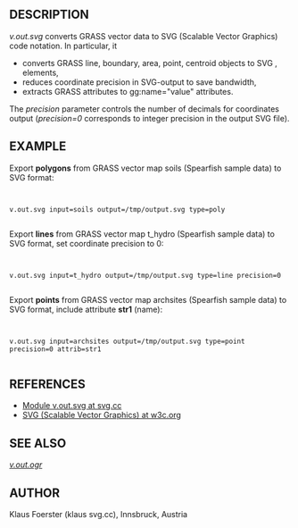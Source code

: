 

## DESCRIPTION

*v.out.svg* converts GRASS vector data to SVG (Scalable Vector Graphics) code notation.
In particular, it

* converts GRASS line, boundary, area, point, centroid objects to SVG
  <path />, <circle /> elements,
* reduces coordinate precision in SVG-output to save bandwidth,
* extracts GRASS attributes to gg:name="value" attributes.

The *precision* parameter controls the number of decimals for coordinates
output (*precision=0* corresponds to integer precision in the output SVG file).

## EXAMPLE

Export **polygons** from GRASS vector map soils (Spearfish sample data) to SVG format:

```


v.out.svg input=soils output=/tmp/output.svg type=poly


```


Export **lines** from GRASS vector map t\_hydro (Spearfish sample
data) to SVG format, set coordinate precision to 0:

```


v.out.svg input=t_hydro output=/tmp/output.svg type=line precision=0


```


Export **points** from GRASS vector map archsites (Spearfish sample
data) to SVG format, include attribute **str1** (name):

```


v.out.svg input=archsites output=/tmp/output.svg type=point precision=0 attrib=str1


```


## REFERENCES

* [Module v.out.svg at svg.cc](http://svg.cc/grass/index.html)
* [SVG (Scalable Vector Graphics) at w3c.org](http://www.w3.org/Graphics/SVG/)


## SEE ALSO

*[v.out.ogr](v.out.ogr.html)*

## AUTHOR

Klaus Foerster (klaus svg.cc), Innsbruck, Austria
